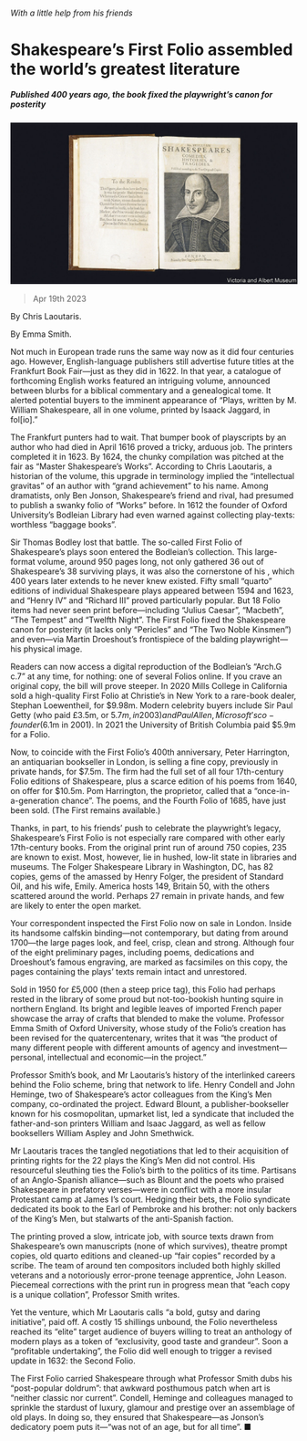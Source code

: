###### With a little help from his friends

# Shakespeare’s First Folio assembled the world’s greatest literature 

##### Published 400 years ago, the book fixed the playwright’s canon for posterity 

![image](images/20230422_CUP001.jpg) 

> Apr 19th 2023 

By Chris Laoutaris. 

 By Emma Smith. 

Not much in European trade runs the same way now as it did four centuries ago. However, English-language publishers still advertise future titles at the Frankfurt Book Fair—just as they did in 1622. In that year, a catalogue of forthcoming English works featured an intriguing volume, announced between blurbs for a biblical commentary and a genealogical tome. It alerted potential buyers to the imminent appearance of “Plays, written by M. William Shakespeare, all in one volume, printed by Isaack Jaggard, in fol[io].” 

The Frankfurt punters had to wait. That bumper book of playscripts by an author who had died in April 1616 proved a tricky, arduous job. The printers completed it in 1623. By 1624, the chunky compilation was pitched at the fair as “Master Shakespeare’s Works”. According to Chris Laoutaris, a historian of the volume, this upgrade in terminology implied the “intellectual gravitas” of an author with “grand achievement” to his name. Among dramatists, only Ben Jonson, Shakespeare’s friend and rival, had presumed to publish a swanky folio of “Works” before. In 1612 the founder of Oxford University’s Bodleian Library had even warned against collecting play-texts: worthless “baggage books”. 

Sir Thomas Bodley lost that battle. The so-called First Folio of Shakespeare’s plays soon entered the Bodleian’s collection. This large-format volume, around 950 pages long, not only gathered 36 out of Shakespeare’s 38 surviving plays, it was also the cornerstone of his , which 400 years later extends to  he never knew existed. Fifty small “quarto” editions of individual Shakespeare plays appeared between 1594 and 1623, and “Henry IV” and “Richard III” proved particularly popular. But 18 Folio items had never seen print before—including “Julius Caesar”, “Macbeth”, “The Tempest” and “Twelfth Night”. The First Folio fixed the Shakespeare canon for posterity (it lacks only “Pericles” and “The Two Noble Kinsmen”) and even—via Martin Droeshout’s frontispiece of the balding playwright—his physical image. 

Readers can now access a digital reproduction of the Bodleian’s “Arch.G c.7” at any time, for nothing: one of several Folios online. If you crave an original copy, the bill will prove steeper. In 2020 Mills College in California sold a high-quality First Folio at Christie’s in New York to a rare-book dealer, Stephan Loewentheil, for $9.98m. Modern celebrity buyers include Sir Paul Getty (who paid £3.5m, or $5.7m, in 2003) and Paul Allen, Microsoft’s co-founder ($6.1m in 2001). In 2021 the University of British Columbia paid $5.9m for a Folio. 

Now, to coincide with the First Folio’s 400th anniversary, Peter Harrington, an antiquarian bookseller in London, is selling a fine copy, previously in private hands, for $7.5m. The firm had the full set of all four 17th-century Folio editions of Shakespeare, plus a scarce edition of his poems from 1640, on offer for $10.5m. Pom Harrington, the proprietor, called that a “once-in-a-generation chance”. The poems, and the Fourth Folio of 1685, have just been sold. (The First remains available.)

Thanks, in part, to his friends’ push to celebrate the playwright’s legacy, Shakespeare’s First Folio is not especially rare compared with other early 17th-century books. From the original print run of around 750 copies, 235 are known to exist. Most, however, lie in hushed, low-lit state in libraries and museums. The Folger Shakespeare Library in Washington, DC, has 82 copies, gems of the  amassed by Henry Folger, the president of Standard Oil, and his wife, Emily. America hosts 149, Britain 50, with the others scattered around the world. Perhaps 27 remain in private hands, and few are likely to enter the open market. 

Your correspondent inspected the First Folio now on sale in London. Inside its handsome calfskin binding—not contemporary, but dating from around 1700—the large pages look, and feel, crisp, clean and strong. Although four of the eight preliminary pages, including poems, dedications and Droeshout’s famous engraving, are marked as facsimiles on this copy, the pages containing the plays’ texts remain intact and unrestored.

Sold in 1950 for £5,000 (then a steep price tag), this Folio had perhaps rested in the library of some proud but not-too-bookish hunting squire in northern England. Its bright and legible leaves of imported French paper showcase the array of crafts that blended to make the volume. Professor Emma Smith of Oxford University, whose study of the Folio’s creation has been revised for the quatercentenary, writes that it was “the product of many different people with different amounts of agency and investment—personal, intellectual and economic—in the project.”

Professor Smith’s book, and Mr Laoutaris’s history of the interlinked careers behind the Folio scheme, bring that network to life. Henry Condell and John Heminge, two of Shakespeare’s actor colleagues from the King’s Men company, co-ordinated the project. Edward Blount, a publisher-bookseller known for his cosmopolitan, upmarket list, led a syndicate that included the father-and-son printers William and Isaac Jaggard, as well as fellow booksellers William Aspley and John Smethwick.

Mr Laoutaris traces the tangled negotiations that led to their acquisition of printing rights for the 22 plays the King’s Men did not control. His resourceful sleuthing ties the Folio’s birth to the politics of its time. Partisans of an Anglo-Spanish alliance—such as Blount and the poets who praised Shakespeare in prefatory verses—were in conflict with a more insular Protestant camp at James I’s court. Hedging their bets, the Folio syndicate dedicated its book to the Earl of Pembroke and his brother: not only backers of the King’s Men, but stalwarts of the anti-Spanish faction.

The printing proved a slow, intricate job, with source texts drawn from Shakespeare’s own manuscripts (none of which survives), theatre prompt copies, old quarto editions and cleaned-up “fair copies” recorded by a scribe. The team of around ten compositors included both highly skilled veterans and a notoriously error-prone teenage apprentice, John Leason. Piecemeal corrections with the print run in progress mean that “each copy is a unique collation”, Professor Smith writes. 

Yet the venture, which Mr Laoutaris calls “a bold, gutsy and daring initiative”, paid off. A costly 15 shillings unbound, the Folio nevertheless reached its “elite” target audience of buyers willing to treat an anthology of modern plays as a token of “exclusivity, good taste and grandeur”. Soon a “profitable undertaking”, the Folio did well enough to trigger a revised update in 1632: the Second Folio. 

The First Folio carried Shakespeare through what Professor Smith dubs his “post-popular doldrum”: that awkward posthumous patch when art is “neither classic nor current”. Condell, Heminge and colleagues managed to sprinkle the stardust of luxury, glamour and prestige over an assemblage of old plays. In doing so, they ensured that Shakespeare—as Jonson’s dedicatory poem puts it—“was not of an age, but for all time”. ■


